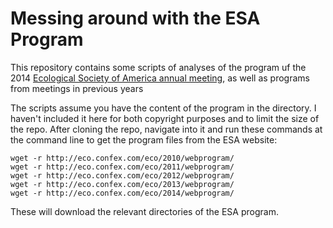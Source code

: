 # Messing around with the ESA Program

This repository contains some scripts of analyses of the program uf the
2014 [Ecological Society of America annual meeting](http://esa.org/am/program/),
as well as programs from meetings in previous years

The scripts assume you have the content of the program in the directory. I haven't
included it here for both copyright purposes and to limit the size of the repo. After cloning the repo, navigate into it and run these commands at the command line to get
the program files from the ESA website:

```
wget -r http://eco.confex.com/eco/2010/webprogram/
wget -r http://eco.confex.com/eco/2011/webprogram/
wget -r http://eco.confex.com/eco/2012/webprogram/
wget -r http://eco.confex.com/eco/2013/webprogram/
wget -r http://eco.confex.com/eco/2014/webprogram/
```

These will download the relevant directories of the ESA program.
